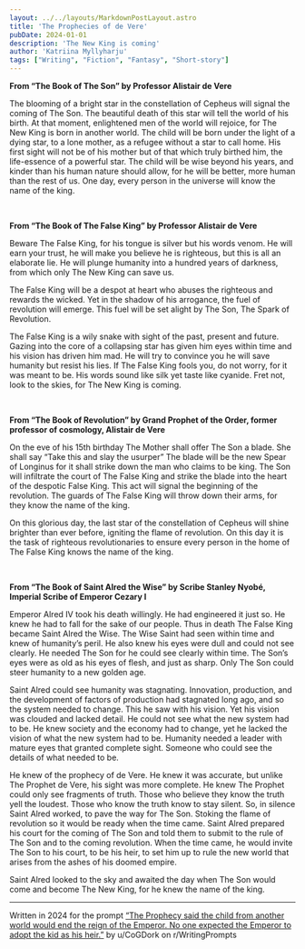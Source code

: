 ```yaml
---
layout: ../../layouts/MarkdownPostLayout.astro
title: 'The Prophecies of de Vere'
pubDate: 2024-01-01
description: 'The New King is coming'
author: 'Katriina Myllyharju'
tags: ["Writing", "Fiction", "Fantasy", "Short-story"]
---
```

**From “The Book of The Son” by Professor Alistair de Vere**

The blooming of a bright star in the constellation of Cepheus will signal the coming of The Son. The beautiful death of this star will tell the world of his birth. At that moment, enlightened men of the world will rejoice, for The New King is born in another world. The child will be born under the light of a dying star, to a lone mother, as a refugee without a star to call home. His first sight will not be of his mother but of that which truly birthed him, the life-essence of a powerful star. The child will be wise beyond his years, and kinder than his human nature should allow, for he will be better, more human than the rest of us. One day, every person in the universe will know the name of the king.   

<br>

**From “The Book of The False King” by Professor Alistair de Vere**

Beware The False King, for his tongue is silver but his words venom. He will earn your trust, he will make you believe he is righteous, but this is all an elaborate lie. He will plunge humanity into a hundred years of darkness, from which only The New King can save us.

The False King will be a despot at heart who abuses the righteous and rewards the wicked. Yet in the shadow of his arrogance, the fuel of revolution will emerge. This fuel will be set alight by The Son, The Spark of Revolution.

The False King is a wily snake with sight of the past, present and future. Gazing into the core of a collapsing star has given him eyes within time and his vision has driven him mad. He will try to convince you he will save humanity but resist his lies. If The False King fools you, do not worry, for it was meant to be. His words sound like silk yet taste like cyanide. Fret not, look to the skies, for The New King is coming.   

<br>

**From “The Book of Revolution” by Grand Prophet of the Order, former professor of cosmology, Alistair de Vere**

On the eve of his 15th birthday The Mother shall offer The Son a blade. She shall say “Take this and slay the usurper” The blade will be the new Spear of Longinus for it shall strike down the man who claims to be king. The Son will infiltrate the court of The False King and strike the blade into the heart of the despotic False King. This act will signal the beginning of the revolution. The guards of The False King will throw down their arms, for they know the name of the king.

On this glorious day, the last star of the constellation of Cepheus will shine brighter than ever before, igniting the flame of revolution. On this day it is the task of righteous revolutionaries to ensure every person in the home of The False King knows the name of the king.   

<br>

**From “The Book of Saint Alred the Wise” by Scribe Stanley Nyobé, Imperial Scribe of Emperor Cezary I**

Emperor Alred IV took his death willingly. He had engineered it just so. He knew he had to fall for the sake of our people. Thus in death The False King became Saint Alred the Wise. The Wise Saint had seen within time and knew of humanity’s peril. He also knew his eyes were dull and could not see clearly. He needed The Son for he could see clearly within time. The Son’s eyes were as old as his eyes of flesh, and just as sharp. Only The Son could steer humanity to a new golden age.

Saint Alred could see humanity was stagnating. Innovation, production, and the development of factors of production had stagnated long ago, and so the system needed to change. This he saw with his vision. Yet his vision was clouded and lacked detail. He could not see what the new system had to be. He knew society and the economy had to change, yet he lacked the vision of what the new system had to be. Humanity needed a leader with mature eyes that granted complete sight. Someone who could see the details of what needed to be.

He knew of the prophecy of de Vere. He knew it was accurate, but unlike The Prophet de Vere, his sight was more complete. He knew The Prophet could only see fragments of truth. Those who believe they know the truth yell the loudest. Those who know the truth know to stay silent. So, in silence Saint Alred worked, to pave the way for The Son. Stoking the flame of revolution so it would be ready when the time came. Saint Alred prepared his court for the coming of The Son and told them to submit to the rule of The Son and to the coming revolution. When the time came, he would invite The Son to his court, to be his heir, to set him up to rule the new world that arises from the ashes of his doomed empire.

Saint Alred looked to the sky and awaited the day when The Son would come and become The New King, for he knew the name of the king.   

---

Written in 2024 for the prompt [“The Prophecy said the child from another world would end the reign of the Emperor. No one expected the Emperor to adopt the kid as his heir.”](https://www.reddit.com/r/WritingPrompts/comments/1fmkguk/comment/locj0li/?context=3) by u/CoGDork on r/WritingPrompts
